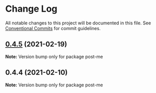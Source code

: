 # Change Log

All notable changes to this project will be documented in this file.
See [Conventional Commits](https://conventionalcommits.org) for commit guidelines.

## [0.4.5](https://github.com/alesgenova/post-me/compare/post-me@0.4.4...post-me@0.4.5) (2021-02-19)

**Note:** Version bump only for package post-me





## 0.4.4 (2021-02-10)

**Note:** Version bump only for package post-me
